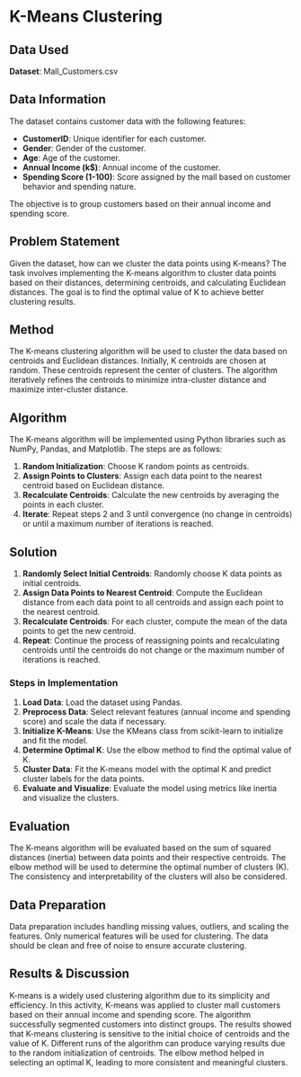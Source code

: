 # K-Means Clustering

## Data Used

**Dataset**: Mall_Customers.csv

## Data Information

The dataset contains customer data with the following features:
- **CustomerID**: Unique identifier for each customer.
- **Gender**: Gender of the customer.
- **Age**: Age of the customer.
- **Annual Income (k$)**: Annual income of the customer.
- **Spending Score (1-100)**: Score assigned by the mall based on customer behavior and spending nature.

The objective is to group customers based on their annual income and spending score.

## Problem Statement

Given the dataset, how can we cluster the data points using K-means? The task involves implementing the K-means algorithm to cluster data points based on their distances, determining centroids, and calculating Euclidean distances. The goal is to find the optimal value of K to achieve better clustering results.

## Method

The K-means clustering algorithm will be used to cluster the data based on centroids and Euclidean distances. Initially, K centroids are chosen at random. These centroids represent the center of clusters. The algorithm iteratively refines the centroids to minimize intra-cluster distance and maximize inter-cluster distance.

## Algorithm

The K-means algorithm will be implemented using Python libraries such as NumPy, Pandas, and Matplotlib. The steps are as follows:

1. **Random Initialization**: Choose K random points as centroids.
2. **Assign Points to Clusters**: Assign each data point to the nearest centroid based on Euclidean distance.
3. **Recalculate Centroids**: Calculate the new centroids by averaging the points in each cluster.
4. **Iterate**: Repeat steps 2 and 3 until convergence (no change in centroids) or until a maximum number of iterations is reached.

## Solution

1. **Randomly Select Initial Centroids**: Randomly choose K data points as initial centroids.
2. **Assign Data Points to Nearest Centroid**: Compute the Euclidean distance from each data point to all centroids and assign each point to the nearest centroid.
3. **Recalculate Centroids**: For each cluster, compute the mean of the data points to get the new centroid.
4. **Repeat**: Continue the process of reassigning points and recalculating centroids until the centroids do not change or the maximum number of iterations is reached.

### Steps in Implementation

1. **Load Data**: Load the dataset using Pandas.
2. **Preprocess Data**: Select relevant features (annual income and spending score) and scale the data if necessary.
3. **Initialize K-Means**: Use the KMeans class from scikit-learn to initialize and fit the model.
4. **Determine Optimal K**: Use the elbow method to find the optimal value of K.
5. **Cluster Data**: Fit the K-means model with the optimal K and predict cluster labels for the data points.
6. **Evaluate and Visualize**: Evaluate the model using metrics like inertia and visualize the clusters.

## Evaluation

The K-means algorithm will be evaluated based on the sum of squared distances (inertia) between data points and their respective centroids. The elbow method will be used to determine the optimal number of clusters (K). The consistency and interpretability of the clusters will also be considered.

## Data Preparation

Data preparation includes handling missing values, outliers, and scaling the features. Only numerical features will be used for clustering. The data should be clean and free of noise to ensure accurate clustering.

## Results & Discussion

K-means is a widely used clustering algorithm due to its simplicity and efficiency. In this activity, K-means was applied to cluster mall customers based on their annual income and spending score. The algorithm successfully segmented customers into distinct groups. The results showed that K-means clustering is sensitive to the initial choice of centroids and the value of K. Different runs of the algorithm can produce varying results due to the random initialization of centroids. The elbow method helped in selecting an optimal K, leading to more consistent and meaningful clusters.